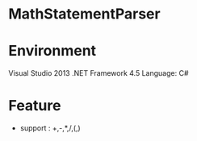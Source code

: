# MathStatementParser

# Environment
Visual Studio 2013 
.NET Framework 4.5
Language: C#

# Feature
 - support : +,-,*,/,(,)